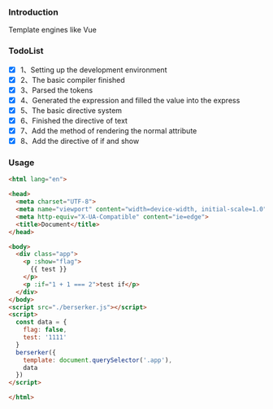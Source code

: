 ### Introduction

Template engines like Vue

### TodoList

* [x] 1、Setting up the development environment
* [x] 2、The basic compiler finished
* [x] 3、Parsed the tokens
* [x] 4、Generated the expression and filled the value into the express
* [x] 5、The basic directive system
* [x] 6、Finished the directive of text
* [x] 7、Add the method of rendering the normal attribute
* [x] 8、Add the directive of if and show

### Usage

```html
<html lang="en">

<head>
  <meta charset="UTF-8">
  <meta name="viewport" content="width=device-width, initial-scale=1.0">
  <meta http-equiv="X-UA-Compatible" content="ie=edge">
  <title>Document</title>
</head>

<body>
  <div class="app">
    <p :show="flag">
      {{ test }}
    </p>
    <p :if="1 + 1 === 2">test if</p>
  </div>
</body>
<script src="./berserker.js"></script>
<script>
  const data = {
    flag: false,
    test: '1111'
  }
  berserker({
    template: document.querySelector('.app'),
    data
  })
</script>

</html>
```
